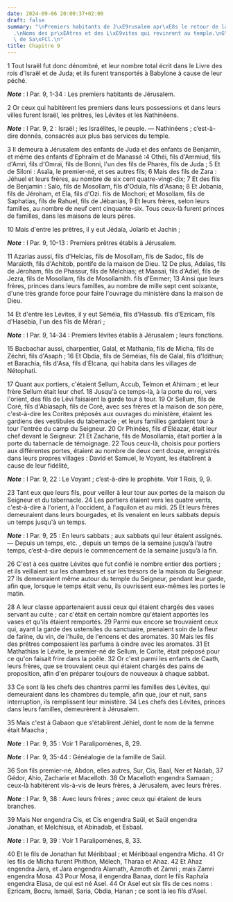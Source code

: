 ```yaml
---
date: 2024-09-06 20:00:37+02:00
draft: false
summary: "\nPremiers habitants de J\xE9rusalem apr\xE8s le retour de la captivit\xE9\
  .\nNoms des pr\xEAtres et des L\xE9vites qui revinrent au temple.\nG\xE9n\xE9alogie\
  \ de Sa\xFCl.\n"
title: Chapitre 9
---
```





1 Tout Israël fut donc dénombré, et leur nombre total écrit dans le Livre des rois d'Israël et de Juda; et ils furent transportés à Babylone à cause de leur péché.

***Note*** :  I Par. 9, 1-34 : Les premiers habitants de Jérusalem.

2 Or ceux qui habitèrent les premiers dans leurs possessions et dans leurs villes furent Israël, les prêtres, les Lévites et les Nathinéens.

***Note*** :  I Par. 9, 2 : Israël ; les Israélites, le peuple. ― Nathinéens ; c’est-à-dire donnés, consacrés aux plus bas services du temple.


3 Il demeura à Jérusalem des enfants de Juda et des enfants de Benjamin, et même des enfants d'Ephraïm et de Manassé :4 Othéi, fils d'Ammiud, fils d'Amri, fils d'Omraï, fils de Bonni, l'un des fils de Pharès, fils de Juda ; 5 Et de Siloni : Asaïa, le premier-né, et ses autres fils; 6 Mais des fils de Zara : Jéhuel et leurs frères, au nombre de six cent quatre-vingt-dix; 7 Et des fils de Benjamin : Salo, fils de Mosollam, fils d'Oduïa, fils d'Asana; 8 Et Jobania, fils de Jéroham, et Ela, fils d'Ozi. fils de Mochori; et Mosollam, fils de Saphatias, fils de Rahuel, fils de Jébanias, 9 Et leurs frères, selon leurs familles, au nombre de neuf cent cinquante-six. Tous ceux-là furent princes de familles, dans les maisons de leurs pères.


10 Mais d'entre les prêtres, il y eut Jédaïa, Joïarib et Jachin ;

***Note*** :  I Par. 9, 10-13 : Premiers prêtres établis à Jérusalem.

11 Azarias aussi, fils d'Helcias, fils de Mosollam, fils de Sadoc, fils de Maraïoth, fils d'Achitob, pontife de la maison de Dieu. 12 De plus, Adaïas, fils de Jéroham, fils de Phassur, fils de Melchias; et Maasaï, fils d'Adiel, fils de Jezra, fils de Mosollam, fils de Mosollamith. fils d'Emmer; 13 Ainsi que leurs frères, princes dans leurs familles, au nombre de mille sept cent soixante, d'une très grande force pour faire l'ouvrage du ministère dans la maison de Dieu.


14 Et d'entre les Lévites, il y eut Séméia, fils d'Hassub. fils d'Ezricam, fils d'Hasébia, l'un des fils de Mérari ;

***Note*** :  I Par. 9, 14-34 : Premiers lévites établis à Jérusalem ; leurs fonctions.

15 Bacbachar aussi, charpentier, Galal, et Mathania, fils de Micha, fils de Zéchri, fils d'Asaph ; 16 Et Obdia, fils de Séméias, fils de Galal, fils d'Idithun; et Barachia, fils d'Asa, fils d'Elcana, qui habita dans les villages de Nétophati.


17 Quant aux portiers, c'étaient Sellum, Accub, Telmon et Ahimam ; et leur frère Sellum était leur chef. 18 Jusqu'à ce temps-là, à la porte du roi, vers l'orient, des fils de Lévi faisaient la garde tour à tour. 19 Or Sellum, fils de Coré, fils d'Abiasaph, fils de Coré, avec ses frères et la maison de son père, c'est-à-dire les Corites préposés aux ouvrages du ministère, étaient les gardiens des vestibules du tabernacle ; et leurs familles gardaient tour à tour l'entrée du camp du Seigneur. 20 Or Phinéès, fils d'Eléazar, était leur chef devant le Seigneur. 21 Et Zacharie, fils de Mosollamia, était portier à la porte du tabernacle de témoignage. 22 Tous ceux-là, choisis pour portiers aux différentes portes, étaient au nombre de deux cent douze, enregistrés dans leurs propres villages : David et Samuel, le Voyant, les établirent à cause de leur fidélité,

***Note*** :  I Par. 9, 22 : Le Voyant ; c’est-à-dire le prophète. Voir 1 Rois, 9, 9.

23 Tant eux que leurs fils, pour veiller à leur tour aux portes de la maison du Seigneur et du tabernacle. 24 Les portiers étaient vers les quatre vents, c'est-à-dire à l'orient, à l'occident, à l'aquilon et au midi. 25 Et leurs frères demeuraient dans leurs bourgades, et ils venaient en leurs sabbats depuis un temps jusqu'à un temps.

***Note*** :  I Par. 9, 25 : En leurs sabbats ; aux sabbats qui leur étaient assignés. ― Depuis un temps, etc. , depuis un temps de la semaine jusqu’à l’autre temps, c’est-à-dire depuis le commencement de la semaine jusqu’à la fin.

26 C'est à ces quatre Lévites que fut confié le nombre entier des portiers ; et ils veillaient sur les chambres et sur les trésors de la maison du Seigneur. 27 Ils demeuraient même autour du temple du Seigneur, pendant leur garde, afin que, lorsque le temps était venu, ils ouvrissent eux-mêmes les portes le matin.


28 A leur classe appartenaient aussi ceux qui étaient chargés des vases servant au culte ; car c'était en certain nombre qu'étaient apportés les vases et qu'ils étaient remportés. 29 Parmi eux encore se trouvaient ceux qui, ayant la garde des ustensiles du sanctuaire, prenaient soin de la fleur de farine, du vin, de l'huile, de l'encens et des aromates. 30 Mais les fils des prêtres composaient les parfums à oindre avec les aromates. 31 Et Mathathias le Lévite, le premier-né de Sellum, le Corite, était préposé pour ce qu'on faisait frire dans la poêle. 32 Or c'est parmi les enfants de Caath, leurs frères, que se trouvaient ceux qui étaient chargés des pains de proposition, afin d'en préparer toujours de nouveaux à chaque sabbat.


33 Ce sont là les chefs des chantres parmi les familles des Lévites, qui demeuraient dans les chambres du temple, afin que, jour et nuit, sans interruption, ils remplissent leur ministère. 34 Les chefs des Lévites, princes dans leurs familles, demeurèrent à Jérusalem.


35 Mais c'est à Gabaon que s'établirent Jéhiel, dont le nom de la femme était Maacha ;

***Note*** :  I Par. 9, 35 : Voir 1 Paralipomènes, 8, 29.

***Note*** :  I Par. 9, 35-44 : Généalogie de la famille de Saül.

36 Son fils premier-né, Abdon, elles autres, Sur, Cis, Baal, Ner et Nadab, 37 Gédor, Ahio, Zacharie et Macelloth. 38 Or Macelloth engendra Samaan ; ceux-là habitèrent vis-à-vis de leurs frères, à Jérusalem, avec leurs frères.

***Note*** :  I Par. 9, 38 : Avec leurs frères ; avec ceux qui étaient de leurs branches.

39 Mais Ner engendra Cis, et Cis engendra Saül, et Saül engendra Jonathan, et Melchisua, et Abinadab, et Esbaal.

***Note*** :  I Par. 9, 39 : Voir 1 Paralipomènes, 8, 33.

40 Et le fils de Jonathan fut Méribbaal ; et Méribbaal engendra Micha. 41 Or les fils de Micha furent Phithon, Mélech, Tharaa et Ahaz. 42 Et Ahaz engendra Jara, et Jara engendra Alamath, Azmoth et Zamri ; mais Zamri engendra Mosa. 43 Pour Mosa, il engendra Banaa, dont le fils Raphaïa engendra Elasa, de qui est né Asel. 44 Or Asel eut six fils de ces noms : Ezricam, Bocru, Ismaël, Saria, Obdia, Hanan ; ce sont là les fils d'Asel.

